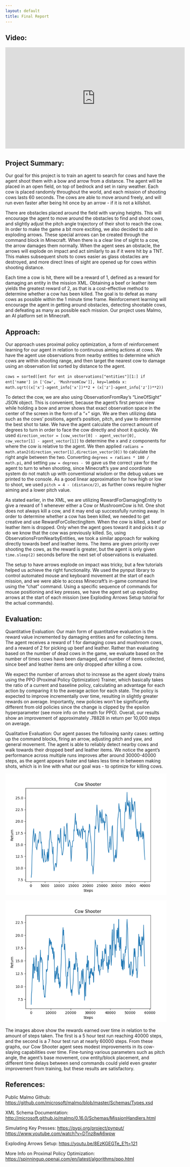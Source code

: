 ```yaml
---
layout: default
title: Final Report
---
```


## Video:

<iframe width="560" height="315" src="https://www.youtube.com/embed/lDvnZDauJ0E" title="YouTube video player" frameborder="0" allow="accelerometer; autoplay; clipboard-write; encrypted-media; gyroscope; picture-in-picture" allowfullscreen></iframe>

## Project Summary:
Our goal for this project is to train an agent to search for cows and have the agent shoot them with a bow and arrow from a distance. The agent will be placed in an open field, on top of bedrock and set in rainy weather. Each cow is placed randomly throughout the world, and each mission of shooting cows lasts 60 seconds. The cows are able to move around freely, and will run even faster after being hit once by an arrow - if it is not a killshot.

There are obstacles placed around the field with varying heights. This will encourage the agent to move around the obstacles to find and shoot cows, and slightly adjust the pitch angle trajectory of their shot to reach the cow. In order to make the game a bit more exciting, we also decided to add in exploding arrows. These special arrows can be created through the command block in Minecraft. When there is a clear line of sight to a cow, the arrow damages them normally. When the agent sees an obstacle, the arrows will explode on impact and act similarly to as if it were hit by a TNT. This makes subsequent shots to cows easier as glass obstacles are destroyed, and more direct lines of sight are opened up for cows within shooting distance.

Each time a cow is hit, there will be a reward of 1, defined as a reward for damaging an entity in the mission XML. Obtaining a beef or leather item yields the greatest reward of 2, as that is a cost-effective method to determine whether a cow has been killed. The goal is to defeat as many cows as possible within the 1 minute time frame. Reinforcement learning will encourage the agent in getting around obstacles, detecting shootable cows, and defeating as many as possible each mission. Our project uses Malmo, an AI platform set in Minecraft.

## Approach:
Our approach uses proximal policy optimization, a form of reinforcement learning for our agent in relation to continuous aiming actions at cows. We have the agent use observations from nearby entities to determine which cows are within shooting range, and then target the nearest cow to damage using an observation list sorted by distance to the agent.

`cows = sorted([ent for ent in observations["entities"][1:] if ent['name'] in ['Cow', 'MushroomCow']], key=lambda x: math.sqrt((x['x']-agent_info['x'])**2 + (x['z']-agent_info['z'])**2))`

To detect the cow, we are also using ObservationFromRay’s “LineOfSight” JSON object. This is convenient, because the agent’s first person view while holding a bow and arrow shows that exact observation space in the center of the screen in the form of a “+” sign. We are then utilizing data such as the cows’ positions, agent’s position, pitch, and yaw to determine the best shot to take. We have the agent calculate the correct amount of degrees to turn in order to face the cow directly and shoot it quickly. We used `direction_vector = [cow_vector[0] - agent_vector[0], cow_vector[1] - agent_vector[1]]` to determine the x and z components for where the cow is relative to the agent. We then applied `radians = math.atan2(direction_vector[1],direction_vector[0])` to calculate the right angle between the two. Converting `degrees = radians * 180 / math.pi`, and setting `yaw = degrees - 90` gave us the correct yaw for the agent to turn to when shooting, since Minecraft’s yaw and coordinate system do not match up with conventional wisdom or the debug values we printed to the console. As a good linear approximation for how high or low to shoot, we used `pitch = 4 - (distance/2)`, as further cows require higher aiming and a lower pitch value.

As stated earlier, in the XML, we are utilizing RewardForDamagingEntity to give a reward of 1 whenever either a Cow or MushroomCow is hit. One shot does not always kill a cow, and it may end up successfully running away. In order to determine whether a cow has been killed, we needed to get creative and use RewardForCollectingItem. When the cow is killed, a beef or leather item is dropped. Only when the agent goes toward it and picks it up do we know that the cow was previously killed. So, using ObservationsFromNearbyEntities, we took a similar approach for walking directly towards beef and leather items. The items are given priority over shooting the cows, as the reward is greater, but the agent is only given `time.sleep(2)` seconds before the next set of observations is evaluated.

The setup to have arrows explode on impact was tricky, but a few tutorials helped us achieve the right functionality. We used the pynput library to control automated mouse and keyboard movement at the start of each mission, and we were able to access Minecraft’s in-game command line using the “chat” command. Using a specific sequence of commands for mouse positioning and key presses, we have the agent set up exploding arrows at the start of each mission (see Exploding Arrows Setup tutorial for the actual commands).

## Evaluation: 
Quantitative Evaluation: Our main form of quantitative evaluation is the reward value incremented by damaging entities and for collecting items. The agent receives a reward of 1 for damaging cows and mushroom cows, and a reward of 2 for picking up beef and leather. Rather than evaluating based on the number of dead cows in the game, we evaluate based on the number of times cows have been damaged, and number of items collected, since beef and leather items are only dropped after killing a cow.

We expect the number of arrows shot to increase as the agent slowly trains using the PPO (Proximal Policy Optimization) Trainer, which basically takes the ratio of a current and baseline policy, calculating an advantage for each action by comparing it to the average action for each state. The policy is expected to improve incrementally over time, resulting in slightly greater rewards on average. Importantly, new policies won’t be significantly different from old policies since the change is clipped by the epsilon hyperparameter (see more info on the math for PPO). Overall, our results show an improvement of approximately .78828 in return per 10,000 steps on average.

Qualitative Evaluation: Our agent passes the following sanity cases: setting up the command blocks, firing an arrow, adjusting pitch and yaw, and general movement. The agent is able to reliably detect nearby cows and walk towards their dropped beef and leather items. We notice the agent’s performance across multiple runs improves after around 30000-40000 steps, as the agent appears faster and takes less time in between making shots, which is in line with what our goal was - to optimize for killing cows.

![Rewards over time 5hr](https://github.com/CowSlayers/SteakCrew/blob/main/static/returns5hrs.png?raw=true)

![Rewards over time 7hr](https://github.com/CowSlayers/SteakCrew/blob/main/static/results7hrs.png?raw=true)

The images above show the rewards earned over time in relation to the amount of steps taken. The first is a 5 hour test run reaching 40000 steps, and the second is a 7 hour test run at nearly 60000 steps. From these graphs, our Cow Shooter agent sees modest improvements in its cow-slaying capabilities over time. Fine-tuning various parameters such as pitch angle, the agent’s base movement, cow entity/block placement, and different time delays between send commands could yield even greater improvement from training, but these results are satisfactory.

## References: 
Public Malmo Github:
https://github.com/microsoft/malmo/blob/master/Schemas/Types.xsd

XML Schema Documentation:
http://microsoft.github.io/malmo/0.16.0/Schemas/MissionHandlers.html

Simulating Key Presses:
https://pypi.org/project/pynput/
https://www.youtube.com/watch?v=DTnz8wA6wpw

Exploding Arrows Setup:
https://youtu.be/8EzKGEGTe_E?t=121

More Info on Proximal Policy Optimization:
https://spinningup.openai.com/en/latest/algorithms/ppo.html
